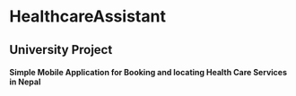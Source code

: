 # HealthcareAssistant
## University Project

#### Simple Mobile Application for Booking and locating Health Care Services in Nepal
